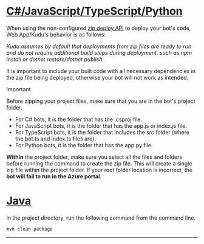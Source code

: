 # [C#/JavaScript/TypeScript/Python](#tab/csharp+javascript+typescript+python)

When using the non-configured [zip deploy API](https://github.com/projectkudu/kudu/wiki/Deploying-from-a-zip-file-or-url) to deploy your bot's code, Web App/Kudu's behavior is as follows:

_Kudu assumes by default that deployments from zip files are ready to run and do not require additional build steps during deployment, such as npm install or dotnet restore/dotnet publish._

It is important to include your built code with all necessary dependencies in the zip file being deployed, otherwise your bot will not work as intended.

> [!IMPORTANT]
> Before zipping your project files, make sure that you are in the bot's project folder.
>
> - For C# bots, it is the folder that has the .csproj file.
> - For JavaScript bots, it is the folder that has the app.js or index.js file.
> - For TypeScript bots, it is the folder that includes the _src_ folder (where the bot.ts and index.ts files are).
> - For Python bots, it is the folder that has the app.py file.
>
> **Within** the project folder, make sure you select all the files and folders before running the command to create the zip file. This will create a single zip file within the project folder. If your root folder location is incorrect, the **bot will fail to run in the Azure portal**.

# [Java](#tab/java)

In the project directory, run the following command from the command line.

```cmd
mvn clean package
````

---